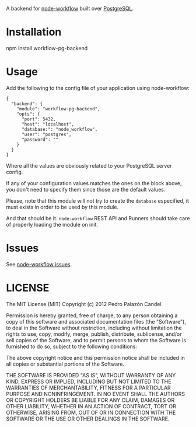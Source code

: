 A backend for [node-workflow](http://kusor.github.com/node-workflow/) built
over [PostgreSQL](http://www.postgresql.org/).

# Installation

npm install workflow-pg-backend

# Usage

Add the following to the config file of your application using node-workflow:

    {
      "backend": {
        "module": "workflow-pg-backend",
        "opts": {
          "port": 5432,
          "host": "localhost",
          "database:": "node_workflow",
          "user": "postgres",
          "password": ""
        }
      }
    }

Where all the values are obviously related to your PostgreSQL server config.

If any of your configuration values matches the ones on the block
above, you don't need to specify them since those are the default values.

Please, note that this module will not try to create the `database` especified,
it must exists in order to be used by this module.

And that should be it. `node-workflow` REST API and Runners should take care of
properly loading the module on init.

# Issues

See [node-workflow issues](https://github.com/kusor/node-workflow/issues).

# LICENSE

The MIT License (MIT) Copyright (c) 2012 Pedro Palazón Candel

Permission is hereby granted, free of charge, to any person obtaining a copy of this software and associated documentation files (the "Software"), to deal in the Software without restriction, including without limitation the rights to use, copy, modify, merge, publish, distribute, sublicense, and/or sell copies of the Software, and to permit persons to whom the Software is furnished to do so, subject to the following conditions:

The above copyright notice and this permission notice shall be included in all copies or substantial portions of the Software.

THE SOFTWARE IS PROVIDED "AS IS", WITHOUT WARRANTY OF ANY KIND, EXPRESS OR IMPLIED, INCLUDING BUT NOT LIMITED TO THE WARRANTIES OF MERCHANTABILITY, FITNESS FOR A PARTICULAR PURPOSE AND NONINFRINGEMENT. IN NO EVENT SHALL THE AUTHORS OR COPYRIGHT HOLDERS BE LIABLE FOR ANY CLAIM, DAMAGES OR OTHER LIABILITY, WHETHER IN AN ACTION OF CONTRACT, TORT OR OTHERWISE, ARISING FROM, OUT OF OR IN CONNECTION WITH THE SOFTWARE OR THE USE OR OTHER DEALINGS IN THE SOFTWARE.
